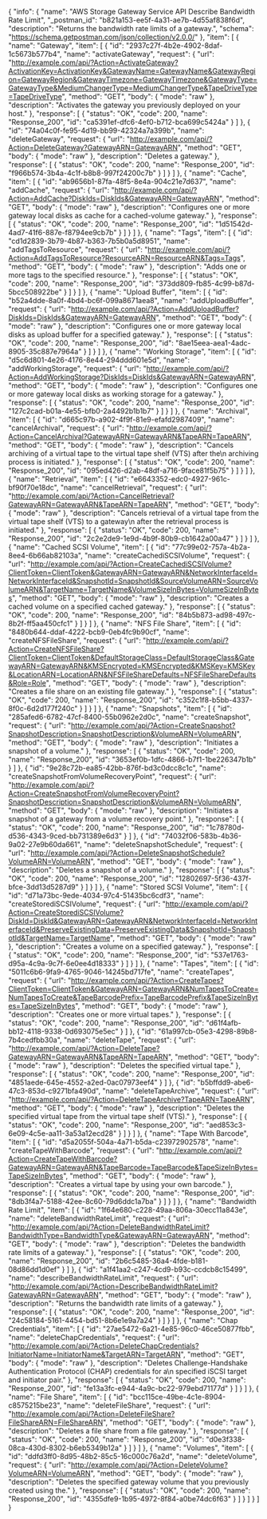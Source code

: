 {
  "info": {
    "name": "AWS Storage Gateway Service API Describe Bandwidth Rate Limit",
    "_postman_id": "b821a153-ee5f-4a31-ae7b-4d55af838f6d",
    "description": "Returns the bandwidth rate limits of a gateway.",
    "schema": "https://schema.getpostman.com/json/collection/v2.0.0/"
  },
  "item": [
    {
      "name": "Gateway",
      "item": [
        {
          "id": "2937c27f-4b2e-4902-8daf-1c5673b577b4",
          "name": "activateGateway",
          "request": {
            "url": "http://example.com/api/?Action=ActivateGateway?ActivationKey=ActivationKey&GatewayName=GatewayName&GatewayRegion=GatewayRegion&GatewayTimezone=GatewayTimezone&GatewayType=GatewayType&MediumChangerType=MediumChangerType&TapeDriveType=TapeDriveType",
            "method": "GET",
            "body": {
              "mode": "raw"
            },
            "description": "Activates the gateway you previously deployed on your host."
          },
          "response": [
            {
              "status": "OK",
              "code": 200,
              "name": "Response_200",
              "id": "ca5391ef-dfc6-4ef0-b712-bca699c5424a"
            }
          ]
        },
        {
          "id": "74a04c0f-fe95-4d19-bb99-42324a7a399b",
          "name": "deleteGateway",
          "request": {
            "url": "http://example.com/api/?Action=DeleteGateway?GatewayARN=GatewayARN",
            "method": "GET",
            "body": {
              "mode": "raw"
            },
            "description": "Deletes a gateway."
          },
          "response": [
            {
              "status": "OK",
              "code": 200,
              "name": "Response_200",
              "id": "f966b574-3b4a-4c1f-b8b8-997f24200c7b"
            }
          ]
        }
      ]
    },
    {
      "name": "Cache",
      "item": [
        {
          "id": "ab9656b1-87fa-48f5-8e4a-904c21e7d637",
          "name": "addCache",
          "request": {
            "url": "http://example.com/api/?Action=AddCache?DiskIds=DiskIds&GatewayARN=GatewayARN",
            "method": "GET",
            "body": {
              "mode": "raw"
            },
            "description": "Configures one or more gateway local disks as cache for a cached-volume gateway."
          },
          "response": [
            {
              "status": "OK",
              "code": 200,
              "name": "Response_200",
              "id": "1d51542d-4ad7-41f6-887e-f8794ee9cb7b"
            }
          ]
        }
      ]
    },
    {
      "name": "Tags",
      "item": [
        {
          "id": "cd1d2839-3b79-4b87-b363-7b5b0a5d8951",
          "name": "addTagsToResource",
          "request": {
            "url": "http://example.com/api/?Action=AddTagsToResource?ResourceARN=ResourceARN&Tags=Tags",
            "method": "GET",
            "body": {
              "mode": "raw"
            },
            "description": "Adds one or more tags to the specified resource."
          },
          "response": [
            {
              "status": "OK",
              "code": 200,
              "name": "Response_200",
              "id": "373dd809-fb85-4c99-b87d-5bcc508922be"
            }
          ]
        }
      ]
    },
    {
      "name": "Upload Buffer",
      "item": [
        {
          "id": "b52a4dde-8a0f-4bd4-bc6f-099a8671aea8",
          "name": "addUploadBuffer",
          "request": {
            "url": "http://example.com/api/?Action=AddUploadBuffer?DiskIds=DiskIds&GatewayARN=GatewayARN",
            "method": "GET",
            "body": {
              "mode": "raw"
            },
            "description": "Configures one or more gateway local disks as upload buffer for a specified gateway."
          },
          "response": [
            {
              "status": "OK",
              "code": 200,
              "name": "Response_200",
              "id": "8ae15eea-aea1-4adc-8905-35c887e7964a"
            }
          ]
        }
      ]
    },
    {
      "name": "Working Storage",
      "item": [
        {
          "id": "d5c6d801-4e26-4176-8e44-294ddd601e5d",
          "name": "addWorkingStorage",
          "request": {
            "url": "http://example.com/api/?Action=AddWorkingStorage?DiskIds=DiskIds&GatewayARN=GatewayARN",
            "method": "GET",
            "body": {
              "mode": "raw"
            },
            "description": "Configures one or more gateway local disks as working storage for a gateway."
          },
          "response": [
            {
              "status": "OK",
              "code": 200,
              "name": "Response_200",
              "id": "127c2cad-b01a-4e55-bfb0-2a4492b1b1b7"
            }
          ]
        }
      ]
    },
    {
      "name": "Archival",
      "item": [
        {
          "id": "d665c97b-a902-4f9f-81e9-efafd2987409",
          "name": "cancelArchival",
          "request": {
            "url": "http://example.com/api/?Action=CancelArchival?GatewayARN=GatewayARN&TapeARN=TapeARN",
            "method": "GET",
            "body": {
              "mode": "raw"
            },
            "description": "Cancels archiving of a virtual tape to the virtual tape shelf (VTS) after the\n         archiving process is initiated."
          },
          "response": [
            {
              "status": "OK",
              "code": 200,
              "name": "Response_200",
              "id": "095ed426-d2ab-48df-a716-9face81f5b75"
            }
          ]
        }
      ]
    },
    {
      "name": "Retrieval",
      "item": [
        {
          "id": "e6643352-edc0-4927-961c-bf90f70e18dc",
          "name": "cancelRetrieval",
          "request": {
            "url": "http://example.com/api/?Action=CancelRetrieval?GatewayARN=GatewayARN&TapeARN=TapeARN",
            "method": "GET",
            "body": {
              "mode": "raw"
            },
            "description": "Cancels retrieval of a virtual tape from the virtual tape shelf (VTS) to a gateway\n         after the retrieval process is initiated."
          },
          "response": [
            {
              "status": "OK",
              "code": 200,
              "name": "Response_200",
              "id": "2c2e2de9-1e9d-4b9f-80b9-cb1642a00a47"
            }
          ]
        }
      ]
    },
    {
      "name": "Cached SCSI Volume",
      "item": [
        {
          "id": "77c99e02-757a-4b2a-8ee4-6b66ab82103a",
          "name": "createCachediSCSIVolume",
          "request": {
            "url": "http://example.com/api/?Action=CreateCachediSCSIVolume?ClientToken=ClientToken&GatewayARN=GatewayARN&NetworkInterfaceId=NetworkInterfaceId&SnapshotId=SnapshotId&SourceVolumeARN=SourceVolumeARN&TargetName=TargetName&VolumeSizeInBytes=VolumeSizeInBytes",
            "method": "GET",
            "body": {
              "mode": "raw"
            },
            "description": "Creates a cached volume on a specified cached gateway."
          },
          "response": [
            {
              "status": "OK",
              "code": 200,
              "name": "Response_200",
              "id": "84b5b873-ad98-497c-8b2f-ff5aa450cfc1"
            }
          ]
        }
      ]
    },
    {
      "name": "NFS File Share",
      "item": [
        {
          "id": "8480b644-ddaf-4222-bcb9-0eb4fc9b90cf",
          "name": "createNFSFileShare",
          "request": {
            "url": "http://example.com/api/?Action=CreateNFSFileShare?ClientToken=ClientToken&DefaultStorageClass=DefaultStorageClass&GatewayARN=GatewayARN&KMSEncrypted=KMSEncrypted&KMSKey=KMSKey&LocationARN=LocationARN&NFSFileShareDefaults=NFSFileShareDefaults&Role=Role",
            "method": "GET",
            "body": {
              "mode": "raw"
            },
            "description": "Creates a file share on an existing file gateway."
          },
          "response": [
            {
              "status": "OK",
              "code": 200,
              "name": "Response_200",
              "id": "c352c1f8-b5bb-4337-8f0c-6d2d177f240c"
            }
          ]
        }
      ]
    },
    {
      "name": "Snapshots",
      "item": [
        {
          "id": "285afed6-6782-47cf-8400-55b0962e2d0c",
          "name": "createSnapshot",
          "request": {
            "url": "http://example.com/api/?Action=CreateSnapshot?SnapshotDescription=SnapshotDescription&VolumeARN=VolumeARN",
            "method": "GET",
            "body": {
              "mode": "raw"
            },
            "description": "Initiates a snapshot of a volume."
          },
          "response": [
            {
              "status": "OK",
              "code": 200,
              "name": "Response_200",
              "id": "3653ef0b-1dfc-4866-b7f1-1be226347b1b"
            }
          ]
        },
        {
          "id": "9e28c72b-ea85-42bb-876f-bd3c0dcc8c1c",
          "name": "createSnapshotFromVolumeRecoveryPoint",
          "request": {
            "url": "http://example.com/api/?Action=CreateSnapshotFromVolumeRecoveryPoint?SnapshotDescription=SnapshotDescription&VolumeARN=VolumeARN",
            "method": "GET",
            "body": {
              "mode": "raw"
            },
            "description": "Initiates a snapshot of a gateway from a volume recovery point."
          },
          "response": [
            {
              "status": "OK",
              "code": 200,
              "name": "Response_200",
              "id": "1c78780d-d536-4343-9ced-bb731389e6d3"
            }
          ]
        },
        {
          "id": "74032f06-583b-4b36-9a02-27e9b60da661",
          "name": "deleteSnapshotSchedule",
          "request": {
            "url": "http://example.com/api/?Action=DeleteSnapshotSchedule?VolumeARN=VolumeARN",
            "method": "GET",
            "body": {
              "mode": "raw"
            },
            "description": "Deletes a snapshot of a volume."
          },
          "response": [
            {
              "status": "OK",
              "code": 200,
              "name": "Response_200",
              "id": "12802697-5f36-437f-bfce-3dd13d5287d9"
            }
          ]
        }
      ]
    },
    {
      "name": "Stored SCSI Volume",
      "item": [
        {
          "id": "d71a73bc-9ede-4034-97c4-51435bc6cdf3",
          "name": "createStorediSCSIVolume",
          "request": {
            "url": "http://example.com/api/?Action=CreateStorediSCSIVolume?DiskId=DiskId&GatewayARN=GatewayARN&NetworkInterfaceId=NetworkInterfaceId&PreserveExistingData=PreserveExistingData&SnapshotId=SnapshotId&TargetName=TargetName",
            "method": "GET",
            "body": {
              "mode": "raw"
            },
            "description": "Creates a volume on a specified gateway."
          },
          "response": [
            {
              "status": "OK",
              "code": 200,
              "name": "Response_200",
              "id": "537e1763-d95a-4c9a-9c7f-6e0ee4d18333"
            }
          ]
        }
      ]
    },
    {
      "name": "Tapes",
      "item": [
        {
          "id": "5011c6b6-9fa9-4765-9046-14245bd717fe",
          "name": "createTapes",
          "request": {
            "url": "http://example.com/api/?Action=CreateTapes?ClientToken=ClientToken&GatewayARN=GatewayARN&NumTapesToCreate=NumTapesToCreate&TapeBarcodePrefix=TapeBarcodePrefix&TapeSizeInBytes=TapeSizeInBytes",
            "method": "GET",
            "body": {
              "mode": "raw"
            },
            "description": "Creates one or more virtual tapes."
          },
          "response": [
            {
              "status": "OK",
              "code": 200,
              "name": "Response_200",
              "id": "d61f4afb-bb12-4118-9338-0d693075e5ec"
            }
          ]
        },
        {
          "id": "61a997cb-05e3-4298-89b8-7b4cedfbb30a",
          "name": "deleteTape",
          "request": {
            "url": "http://example.com/api/?Action=DeleteTape?GatewayARN=GatewayARN&TapeARN=TapeARN",
            "method": "GET",
            "body": {
              "mode": "raw"
            },
            "description": "Deletes the specified virtual tape."
          },
          "response": [
            {
              "status": "OK",
              "code": 200,
              "name": "Response_200",
              "id": "4851aede-645e-4552-a2ed-0ac07973eef4"
            }
          ]
        },
        {
          "id": "b5bffdd9-abe6-47c3-853d-c9271bfa490d",
          "name": "deleteTapeArchive",
          "request": {
            "url": "http://example.com/api/?Action=DeleteTapeArchive?TapeARN=TapeARN",
            "method": "GET",
            "body": {
              "mode": "raw"
            },
            "description": "Deletes the specified virtual tape from the virtual tape shelf (VTS)."
          },
          "response": [
            {
              "status": "OK",
              "code": 200,
              "name": "Response_200",
              "id": "aed853c3-6e09-4c5e-aa11-3a53a12ecd28"
            }
          ]
        }
      ]
    },
    {
      "name": "Tape With Barcode",
      "item": [
        {
          "id": "d5a2055f-504a-4a71-b5da-c23972902578",
          "name": "createTapeWithBarcode",
          "request": {
            "url": "http://example.com/api/?Action=CreateTapeWithBarcode?GatewayARN=GatewayARN&TapeBarcode=TapeBarcode&TapeSizeInBytes=TapeSizeInBytes",
            "method": "GET",
            "body": {
              "mode": "raw"
            },
            "description": "Creates a virtual tape by using your own barcode."
          },
          "response": [
            {
              "status": "OK",
              "code": 200,
              "name": "Response_200",
              "id": "8db3f4a7-5188-42ee-8c60-79d6ddc1a7ba"
            }
          ]
        }
      ]
    },
    {
      "name": "Bandwidth Rate Limit",
      "item": [
        {
          "id": "1f64e680-c228-49aa-806a-30ecc11a843e",
          "name": "deleteBandwidthRateLimit",
          "request": {
            "url": "http://example.com/api/?Action=DeleteBandwidthRateLimit?BandwidthType=BandwidthType&GatewayARN=GatewayARN",
            "method": "GET",
            "body": {
              "mode": "raw"
            },
            "description": "Deletes the bandwidth rate limits of a gateway."
          },
          "response": [
            {
              "status": "OK",
              "code": 200,
              "name": "Response_200",
              "id": "2b6c5485-36a4-4fde-b181-08d86dd1d0ef"
            }
          ]
        },
        {
          "id": "a1f41aa2-c247-4cd9-b93c-ccdcb8c15499",
          "name": "describeBandwidthRateLimit",
          "request": {
            "url": "http://example.com/api/?Action=DescribeBandwidthRateLimit?GatewayARN=GatewayARN",
            "method": "GET",
            "body": {
              "mode": "raw"
            },
            "description": "Returns the bandwidth rate limits of a gateway."
          },
          "response": [
            {
              "status": "OK",
              "code": 200,
              "name": "Response_200",
              "id": "24c58184-5161-4454-bd51-8b6e1e9a7a24"
            }
          ]
        }
      ]
    },
    {
      "name": "Chap Credentials",
      "item": [
        {
          "id": "27ae5472-6a21-4e85-96c0-46ce50877fbb",
          "name": "deleteChapCredentials",
          "request": {
            "url": "http://example.com/api/?Action=DeleteChapCredentials?InitiatorName=InitiatorName&TargetARN=TargetARN",
            "method": "GET",
            "body": {
              "mode": "raw"
            },
            "description": "Deletes Challenge-Handshake Authentication Protocol (CHAP) credentials for a\n         specified iSCSI target and initiator pair."
          },
          "response": [
            {
              "status": "OK",
              "code": 200,
              "name": "Response_200",
              "id": "fe13a3fc-e944-4a9c-bc22-979ebd71177d"
            }
          ]
        }
      ]
    },
    {
      "name": "File Share",
      "item": [
        {
          "id": "bcc115ce-49be-4c1e-8904-c8575215be23",
          "name": "deleteFileShare",
          "request": {
            "url": "http://example.com/api/?Action=DeleteFileShare?FileShareARN=FileShareARN",
            "method": "GET",
            "body": {
              "mode": "raw"
            },
            "description": "Deletes a file share from a file gateway."
          },
          "response": [
            {
              "status": "OK",
              "code": 200,
              "name": "Response_200",
              "id": "d0e3f338-08ca-430d-8302-b6eb5349b12a"
            }
          ]
        }
      ]
    },
    {
      "name": "Volumes",
      "item": [
        {
          "id": "ddfd3ff0-8d95-48b2-85c5-16c000c76a2d",
          "name": "deleteVolume",
          "request": {
            "url": "http://example.com/api/?Action=DeleteVolume?VolumeARN=VolumeARN",
            "method": "GET",
            "body": {
              "mode": "raw"
            },
            "description": "Deletes the specified gateway volume that you previously created using the."
          },
          "response": [
            {
              "status": "OK",
              "code": 200,
              "name": "Response_200",
              "id": "4355dfe9-1b95-4972-8f84-a0be74dc6f63"
            }
          ]
        }
      ]
    }
  ]
}